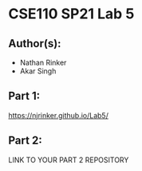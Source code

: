 # CSE110 SP21 Lab 5

## Author(s):
- Nathan Rinker
- Akar Singh

## Part 1:

https://njrinker.github.io/Lab5/

## Part 2:

LINK TO YOUR PART 2 REPOSITORY
